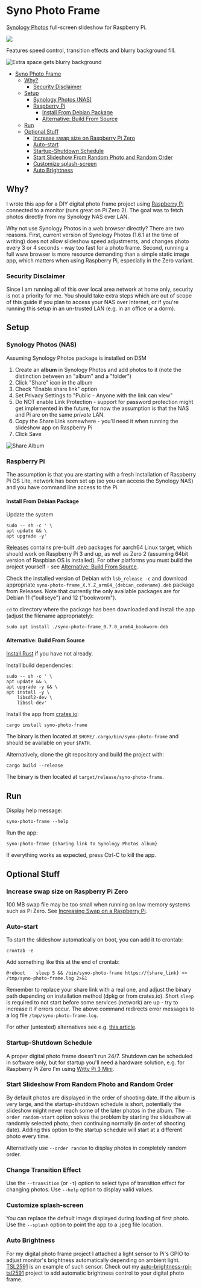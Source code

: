 # Syno Photo Frame

[Synology
Photos](https://www.synology.com/en-global/dsm/feature/photos)
full-screen slideshow for Raspberry Pi.

![](doc/syno-photo-frame.png)

Features speed control, transition effects and blurry background fill.

![](doc/Slideshow.png "Extra space gets blurry background")

- [Syno Photo Frame](#syno-photo-frame)
  - [Why?](#why)
    - [Security Disclaimer](#security-disclaimer)
  - [Setup](#setup)
    - [Synology Photos (NAS)](#synology-photos-nas)
    - [Raspberry Pi](#raspberry-pi)
      - [Install From Debian Package](#install-from-debian-package)
      - [Alternative: Build From Source](#alternative-build-from-source)
  - [Run](#run)
  - [Optional Stuff](#optional-stuff)
    - [Increase swap size on Raspberry Pi Zero](#increase-swap-size-on-raspberry-pi-zero)
    - [Auto-start](#auto-start)
    - [Startup-Shutdown Schedule](#startup-shutdown-schedule)
    - [Start Slideshow From Random Photo and Random Order](#start-slideshow-from-random-photo-and-random-order)
    - [Customize splash-screen](#customize-splash-screen)
    - [Auto Brightness](#auto-brightness)

## Why?

I wrote this app for a DIY digital photo frame project using
[Raspberry Pi](https://www.raspberrypi.com/) connected to a monitor
(runs great on Pi Zero 2). The goal was to fetch photos directly from
my Synology NAS over LAN.

Why not use Synology Photos in a web browser directly? There are two
reasons. First, current version of Synology Photos (1.6.1 at the time
of writing) does not allow slideshow speed adjustments, and changes
photo every 3 or 4 seconds - way too fast for a photo frame. Second,
running a full www browser is more resource demanding than a simple
static image app, which matters when using Raspberry Pi, especially in
the Zero variant.


### Security Disclaimer

Since I am running all of this over local area network at home only,
security is not a priority for me. You should take extra steps which
are out of scope of this guide if you plan to access your NAS over
Internet, or if you're running this setup in an un-trusted LAN
(e.g. in an office or a dorm).


## Setup

### Synology Photos (NAS)

Assuming Synology Photos package is installed on DSM

1. Create an __album__ in Synology Photos and add photos to it (note
   the distinction between an "album" and a "folder")
2. Click "Share" icon in the album
3. Check "Enable share link" option
4. Set Privacy Settings to "Public - Anyone with the link can view"
5. Do NOT enable Link Protection - support for password protection
   might get implemented in the future, for now the assumption is that
   the NAS and Pi are on the same *private* LAN.
7. Copy the Share Link somewhere - you'll need it when running the
   slideshow app on Raspberry Pi
6. Click Save

![Share Album](doc/ShareLink.png)


### Raspberry Pi

The assumption is that you are starting with a fresh installation of
Raspberry Pi OS Lite, network has been set up (so you can access the
Synology NAS) and you have command line access to the Pi.


#### Install From Debian Package

Update the system

```
sudo -- sh -c ' \
apt update && \
apt upgrade -y'
```

[Releases](https://github.com/Caleb9/syno-photo-frame/releases)
contains pre-built .deb packages for aarch64 Linux target, which
should work on Raspberry Pi 3 and up, as well as Zero 2 (assuming
64bit version of Raspbian OS is installed). For other platforms you
must build the project yourself - see [Alternative: Build From
Source](#alternative-build-from-source).

Check the installed version of Debian with `lsb_release -c` and
download appropriate
`syno-photo-frame_X.Y.Z_arm64_{debian_codename}.deb` package from
Releases. Note that currently the only available packages are for
Debian 11 ("bullseye") and 12 ("bookworm").

`cd` to directory where the package has been downloaded and install
the app (adjust the filename appropriately):

```
sudo apt install ./syno-photo-frame_0.7.0_arm64_bookworm.deb
```


#### Alternative: Build From Source

[Install Rust](https://www.rust-lang.org/tools/install) if you have
not already.

Install build dependencies:
```
sudo -- sh -c ' \
apt update && \
apt upgrade -y && \
apt install -y \
	libsdl2-dev \
	libssl-dev'
```

Install the app from [crates.io](https://crates.io/crates/syno-photo-frame):
```
cargo install syno-photo-frame
```

The binary is then located at `$HOME/.cargo/bin/syno-photo-frame` and
should be available on your `$PATH`.

Alternatively, clone the git repository and build the project with:
```
cargo build --release
```

The binary is then located at `target/release/syno-photo-frame`.


## Run

Display help message:
```
syno-photo-frame --help
```

Run the app:
```
syno-photo-frame {sharing link to Synology Photos album}
```

If everything works as expected, press Ctrl-C to kill the app.


## Optional Stuff

### Increase swap size on Raspberry Pi Zero

100 MB swap file may be too small when running on low memory systems
such as Pi Zero. See [Increasing Swap on a Raspberry
Pi](https://pimylifeup.com/raspberry-pi-swap-file/).


### Auto-start

To start the slideshow automatically on boot, you can add it to crontab:
```
crontab -e
```
Add something like this at the end of crontab:
```
@reboot    sleep 5 && /bin/syno-photo-frame https://{share_link} >> /tmp/syno-photo-frame.log 2>&1
```

Remember to replace your share link with a real one, and adjust the
binary path depending on installation method (dpkg or from
crates.io). Short `sleep` is required to not start before some
services (network) are up - try to increase it if errors occur. The
above command redirects error messages to a log file
`/tmp/syno-photo-frame.log`.

For other (untested) alternatives see e.g. [this
article](https://www.dexterindustries.com/howto/run-a-program-on-your-raspberry-pi-at-startup/).


### Startup-Shutdown Schedule

A proper digital photo frame doesn't run 24/7. Shutdown can be
scheduled in software only, but for startup you'll need a hardware
solution, e.g. for Raspberry Pi Zero I'm using [Witty Pi 3
Mini](https://www.adafruit.com/product/5038).


### Start Slideshow From Random Photo and Random Order

By default photos are displayed in the order of shooting date. If the
album is very large, and the startup-shutdown schedule is short,
potentially the slideshow might never reach some of the later photos
in the album. The `--order random-start` option solves the problem by
starting the slideshow at randomly selected photo, then continuing
normally (in order of shooting date). Adding this option to the
startup schedule will start at a different photo every time.

Alternatively use `--order random` to display photos in completely
random order.


### Change Transition Effect

Use the `--transition` (or `-t`) option to select type of transition
effect for changing photos. Use `--help` option to display valid
values.


### Customize splash-screen

You can replace the default image displayed during loading of first
photo. Use the `--splash` option to point the app to a .jpeg file
location.


### Auto Brightness

For my digital photo frame project I attached a light sensor to Pi's
GPIO to adjust monitor's brightness automatically depending on ambient
light. [TSL2591](https://www.adafruit.com/product/1980) is an example
of such sensor. Check out my
[auto-brightness-rpi-tsl2591](https://github.com/Caleb9/auto-brightness-rpi-tsl2591)
project to add automatic brightness control to your digital photo
frame.
